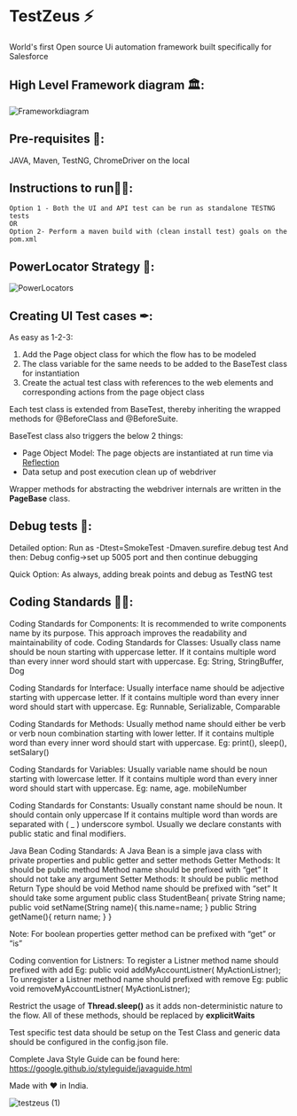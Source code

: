 # TestZeus ⚡
World's first Open source Ui automation framework built specifically for Salesforce

## High Level Framework diagram 🏛:

![Frameworkdiagram](https://user-images.githubusercontent.com/7482112/135495035-56203a56-bea0-4683-afa5-390aab8ea3cc.png)


## Pre-requisites 🔗:
  JAVA, Maven, TestNG, ChromeDriver on the local
  
 ## Instructions to run🏃‍♂️:
    Option 1 - Both the UI and API test can be run as standalone TESTNG tests
    OR
    Option 2- Perform a maven build with (clean install test) goals on the pom.xml
   
 ## PowerLocator Strategy 🤖:   
![PowerLocators](https://user-images.githubusercontent.com/7482112/135152007-1a950dd6-2368-4138-a527-f40d698ce7b5.jpg)


  

## Creating UI Test cases ✒:
As easy as 1-2-3:
 1. Add the Page object class for which the flow has to be modeled
 2. The class variable for the same needs to be added to the BaseTest class for instantiation
 3. Create the actual test class with references to the web elements and corresponding actions from the page object class 


Each test class is extended from BaseTest, thereby inheriting the wrapped methods for @BeforeClass and @BeforeSuite.

BaseTest class also triggers the below 2 things:

 - Page Object Model: The page objects are instantiated at run time via [Reflection]([https://www.oracle.com/technical-resources/articles/java/javareflection.html](https://www.oracle.com/technical-resources/articles/java/javareflection.html))
 - Data setup and post execution clean up of webdriver

Wrapper methods for abstracting the webdriver internals are written in the **PageBase** class.

  
## Debug tests 🐜:
  Detailed option: Run as -Dtest=SmokeTest -Dmaven.surefire.debug test
  And then: 
  Debug config->set up 5005 port and then continue debugging

Quick Option: As always, adding break points and debug as TestNG test

## Coding Standards 👨‍💻:
Coding Standards for Components: It is recommended to write components name by its purpose. This approach improves the readability and maintainability of code.
Coding Standards for Classes: Usually class name should be noun starting with uppercase letter. If it contains multiple word than every inner word should start with uppercase.
Eg: String, StringBuffer, Dog

Coding Standards for Interface: Usually interface name should be adjective starting with uppercase letter. If it contains multiple word than every inner word should start with uppercase.
Eg: Runnable, Serializable, Comparable

Coding Standards for Methods: Usually method name should either be verb or verb noun combination starting with lower letter. If it contains multiple word than every inner word should start with uppercase.
Eg: print(), sleep(), setSalary()

Coding Standards for Variables: Usually variable name should be noun starting with lowercase letter. If it contains multiple word than every inner word should start with uppercase.
Eg: name, age. mobileNumber

Coding Standards for Constants: Usually constant name should be noun. It should contain only uppercase If it contains multiple word than words are separated with ( _ ) underscore symbol. Usually we declare constants with public static and final modifiers.

Java Bean Coding Standards: A Java Bean is a simple java class with private properties and public getter and setter methods
Getter Methods:
It should be public method
Method name should be prefixed with “get”
It should not take any argument
Setter Methods:
It should be public method
Return Type should be void
Method name should be prefixed with “set”
It should take some argument
public class StudentBean{
private String name;
public void setName(String name){
this.name=name;
}
public String getName(){
return name;
}
}

Note: For boolean properties getter method can be prefixed with “get” or “is”

Coding convention for Listners:
To register a Listner method name should prefixed with add
Eg: public void addMyAccountListner( MyActionListner);
To unregister a Listner method name should prefixed with remove
Eg: public void removeMyAccountListner( MyActionListner);

Restrict the usage of **Thread.sleep()** as it adds non-deterministic nature to the flow. All of these methods, should be replaced by **explicitWaits**

Test specific test data should be setup on the Test Class and generic data should be configured in the config.json file.

Complete Java Style Guide can be found here: https://google.github.io/styleguide/javaguide.html

Made with ♥ in India.

![testzeus (1)](https://user-images.githubusercontent.com/7482112/135205529-420c503f-ad4e-4a42-81b8-5604a7514add.jpg)

